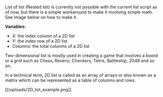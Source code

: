List of list (Nested list) is currently not possible with the current list script as of now, but there is a simple workaround to make it involving simple math. See image below on how to make it.

**Variables**:
- *X*: the index column of a 2D list
- *Y*: the index row of a 2D list
- *Columns*: the total columns of a 2D list

Two-dimensional list is mostly used in creating a game that involves a *board* or a *grid* such as Chess, Reversi, Checkers, Tetris, Battleship, 2048 and so on.

In a technical term, 2D list is called as an array of arrays or also known as a matrix which can be represented as a table of columns and rows.

[[/uploads/2D_list_example.png]]